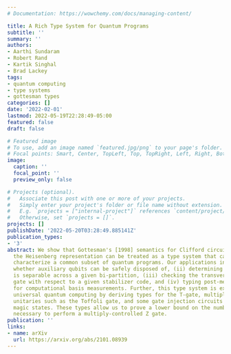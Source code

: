 ```yaml
---
# Documentation: https://wowchemy.com/docs/managing-content/

title: A Rich Type System for Quantum Programs
subtitle: ''
summary: ''
authors:
- Aarthi Sundaram
- Robert Rand
- Kartik Singhal
- Brad Lackey
tags:
- quantum computing
- type systems
- gottesman types
categories: []
date: '2022-02-01'
lastmod: 2022-05-19T22:28:49-05:00
featured: false
draft: false

# Featured image
# To use, add an image named `featured.jpg/png` to your page's folder.
# Focal points: Smart, Center, TopLeft, Top, TopRight, Left, Right, BottomLeft, Bottom, BottomRight.
image:
  caption: ''
  focal_point: ''
  preview_only: false

# Projects (optional).
#   Associate this post with one or more of your projects.
#   Simply enter your project's folder or file name without extension.
#   E.g. `projects = ["internal-project"]` references `content/project/deep-learning/index.md`.
#   Otherwise, set `projects = []`.
projects: []
publishDate: '2022-05-20T03:28:49.885141Z'
publication_types:
- '3'
abstract: We show that Gottesman's [1998] semantics for Clifford circuits based on
  the Heisenberg representation can be treated as a type system that can efficiently
  characterize a common subset of quantum programs. Our applications include (i) certifying
  whether auxiliary qubits can be safely disposed of, (ii) determining if a system
  is separable across a given bi-partition, (iii) checking the transversality of a
  gate with respect to a given stabilizer code, and (iv) typing post-measurement states
  for computational basis measurements. Further, this type system is extended to accommodate
  universal quantum computing by deriving types for the T-gate, multiply-controlled
  unitaries such as the Toffoli gate, and some gate injection circuits that use associated
  magic states. These types allow us to prove a lower bound on the number of T gates
  necessary to perform a multiply-controlled Z gate.
publication: ''
links:
- name: arXiv
  url: https://arxiv.org/abs/2101.08939
---
```

